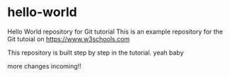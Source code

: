 # hello-world
Hello World repository for Git tutorial
This is an example repository for the Git tutoial on https://www.w3schools.com

This repository is built step by step in the tutorial.
yeah baby

more changes incoming!!
